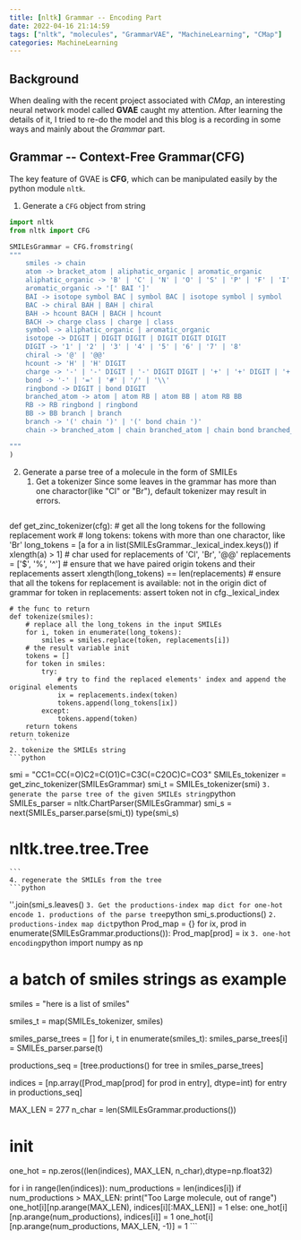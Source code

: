 ```yaml
---
title: [nltk] Grammar -- Encoding Part
date: 2022-04-16 21:14:59
tags: ["nltk", "molecules", "GrammarVAE", "MachineLearning", "CMap"]
categories: MachineLearning
---
```

## Background

When dealing with the recent project associated with _CMap_, an interesting neural network model called __GVAE__ caught my attention. After learning the details of it, I tried to re-do the model and this blog is a recording in some ways and mainly about the _Grammar_ part.

## Grammar -- Context-Free Grammar(CFG)

The key feature of GVAE is __CFG__, which can be manipulated easily by the python module `nltk`.

1. Generate a `CFG` object from string
```python
import nltk
from nltk import CFG

SMILEsGrammar = CFG.fromstring(
"""
    smiles -> chain
    atom -> bracket_atom | aliphatic_organic | aromatic_organic
    aliphatic_organic -> 'B' | 'C' | 'N' | 'O' | 'S' | 'P' | 'F' | 'I' | 'Cl' | 'Br'
    aromatic_organic -> '[' BAI ']'
    BAI -> isotope symbol BAC | symbol BAC | isotope symbol | symbol
    BAC -> chiral BAH | BAH | chiral
    BAH -> hcount BACH | BACH | hcount
    BACH -> charge class | charge | class
    symbol -> aliphatic_organic | aromatic_organic
    isotope -> DIGIT | DIGIT DIGIT | DIGIT DIGIT DIGIT
    DIGIT -> '1' | '2' | '3' | '4' | '5' | '6' | '7' | '8'
    chiral -> '@' | '@@'
    hcount -> 'H' | 'H' DIGIT
    charge -> '-' | '-' DIGIT | '-' DIGIT DIGIT | '+' | '+' DIGIT | '+' DIGIT DIGIT
    bond -> '-' | '=' | '#' | '/' | '\\'
    ringbond -> DIGIT | bond DIGIT
    branched_atom -> atom | atom RB | atom BB | atom RB BB
    RB -> RB ringbond | ringbond
    BB -> BB branch | branch
    branch -> '(' chain ')' | '(' bond chain ')'
    chain -> branched_atom | chain branched_atom | chain bond branched_atom

"""
)
```

2. Generate a parse tree of a molecule in the form of SMILEs
	1. Get a tokenizer
		Since some leaves in the grammar has more than one charactor(like "Cl" or "Br"), default tokenizer may result in errors.
		```python
def get_zinc_tokenizer(cfg):
    # get all the long tokens for the following replacement work
    # long tokens: tokens with more than one charactor, like 'Br'
    long_tokens = [a for a in list(SMILEsGrammar._lexical_index.keys()) if xlength(a) > 1]
    # char used for replacements of 'Cl', 'Br', '@@'
    replacements = ['$', '%', '^']
    # ensure that we have  paired origin tokens and their replacements
    assert xlength(long_tokens) == len(replacements)
    # ensure that all the tokens for replacement is available: not in the origin dict of grammar
    for token in replacements:
        assert token not in cfg._lexical_index

    # the func to return
    def tokenize(smiles):
        # replace all the long_tokens in the input SMILEs
        for i, token in enumerate(long_tokens):
            smiles = smiles.replace(token, replacements[i])
        # the result variable init
        tokens = []
        for token in smiles:
            try:
                # try to find the replaced elements' index and append the original elements 
                ix = replacements.index(token)
                tokens.append(long_tokens[ix])
            except:
                tokens.append(token)
        return tokens
    return tokenize
		```
	2. tokenize the SMILEs string
	```python
smi = "CC1=CC(=O)C2=C(O1)C=C3C(=C2OC)C=CO3"
SMILEs_tokenizer = get_zinc_tokenizer(SMILEsGrammar)
smi_t = SMILEs_tokenizer(smi)
	```
	3. generate the parse tree of the given SMILEs string
	```python
SMILEs_parser = nltk.ChartParser(SMILEsGrammar)
smi_s = next(SMILEs_parser.parse(smi_t))
type(smi_s)
# nltk.tree.tree.Tree
	```
	4. regenerate the SMILEs from the tree
	```python
''.join(smi_s.leaves()
	```
3. Get the productions-index map dict for one-hot encode
	1. productions of the parse tree
	```python
smi_s.productions()
	```
	2. productions-index map dict
	```python
Prod_map = {}
for ix, prod in enumerate(SMILEsGrammar.productions()):
	Prod_map[prod] = ix
	```
	3. one-hot encoding
	```python
import numpy as np
# a batch of smiles strings as example
smiles = "here is a list of smiles"

smiles_t = map(SMILEs_tokenizer, smiles)

smiles_parse_trees = []
for i, t in enumerate(smiles_t):
	smiles_parse_trees[i] = SMILEs_parser.parse(t)

productions_seq = [tree.productions() for tree in smiles_parse_trees]

indices = [np.array([Prod_map[prod] for prod in entry], dtype=int) for entry in productions_seq]

MAX_LEN = 277
n_char = len(SMILEsGrammar.productions())

# init 
one_hot = np.zeros((len(indices), MAX_LEN, n_char),dtype=np.float32)

for i in range(len(indices)):
	num_productions = len(indices[i])
	if num_productions > MAX_LEN:
		print("Too Large molecule, out of range")
		one_hot[i][np.arange(MAX_LEN), indices[i][:MAX_LEN]] = 1
	else:
		one_hot[i][np.arange(num_productions), indices[i]] = 1
		one_hot[i][np.arange(num_productions, MAX_LEN, -1)] = 1
	```

